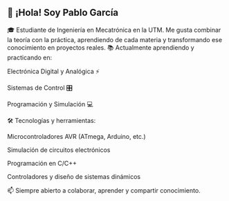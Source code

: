 ## 👋 ¡Hola! Soy Pablo García

🎓 Estudiante de Ingeniería en Mecatrónica en la UTM.
Me gusta combinar la teoría con la práctica, aprendiendo de cada materia y transformando ese conocimiento en proyectos reales.
📚 Actualmente aprendiendo y practicando en:

Electrónica Digital y Analógica ⚡

Sistemas de Control 🎛️

Programación y Simulación 💻


🛠️ Tecnologías y herramientas:

Microcontroladores AVR (ATmega, Arduino, etc.)

Simulación de circuitos electrónicos

Programación en C/C++

Controladores y diseño de sistemas dinámicos

📫 Siempre abierto a colaborar, aprender y compartir conocimiento.
